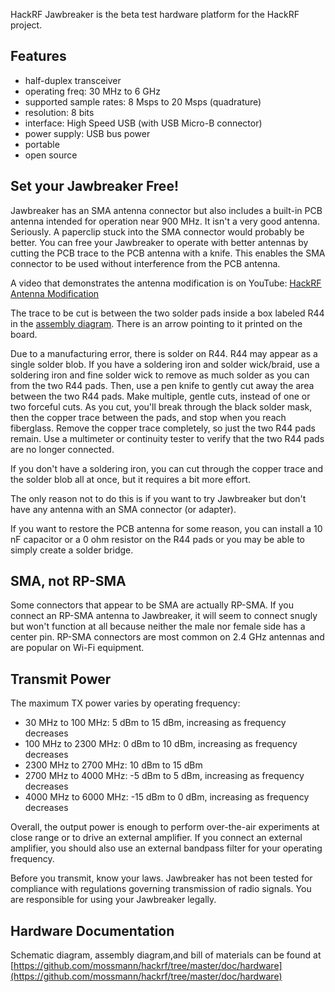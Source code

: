 HackRF Jawbreaker is the beta test hardware platform for the HackRF project.

## Features

* half-duplex transceiver
* operating freq: 30 MHz to 6 GHz
* supported sample rates: 8 Msps to 20 Msps (quadrature)
* resolution: 8 bits
* interface: High Speed USB (with USB Micro-B connector)
* power supply: USB bus power
* portable
* open source

## Set your Jawbreaker Free!

Jawbreaker has an SMA antenna connector but also includes a built-in PCB antenna intended for operation near 900 MHz.  It isn't a very good antenna.  Seriously.  A paperclip stuck into the SMA connector would probably be better.  You can free your Jawbreaker to operate with better antennas by cutting the PCB trace to the PCB antenna with a knife.  This enables the SMA connector to be used without interference from the PCB antenna.

A video that demonstrates the antenna modification is on YouTube: [HackRF Antenna Modification](http://youtu.be/B2gwgNoqMxI)

The trace to be cut is between the two solder pads inside a box labeled R44 in the [assembly diagram](https://github.com/mossmann/hackrf/blob/master/doc/hardware/jawbreaker-assembly.pdf?raw=true).  There is an arrow pointing to it printed on the board.

Due to a manufacturing error, there is solder on R44.  R44 may appear as a single solder blob.  If you have a soldering iron and solder wick/braid, use a soldering iron and fine solder wick to remove as much solder as you can from the two R44 pads. Then, use a pen knife to gently cut away the area between the two R44 pads. Make multiple, gentle cuts, instead of one or two forceful cuts. As you cut, you'll break through the black solder mask, then the copper trace between the pads, and stop when you reach fiberglass. Remove the copper trace completely, so just the two R44 pads remain. Use a multimeter or continuity tester to verify that the two R44 pads are no longer connected.

If you don't have a soldering iron, you can cut through the copper trace and the solder blob all at once, but it requires a bit more effort.

The only reason not to do this is if you want to try Jawbreaker but don't have any antenna with an SMA connector (or adapter).

If you want to restore the PCB antenna for some reason, you can install a 10 nF capacitor or a 0 ohm resistor on the R44 pads or you may be able to simply create a solder bridge.

## SMA, not RP-SMA

Some connectors that appear to be SMA are actually RP-SMA.  If you connect an RP-SMA antenna to Jawbreaker, it will seem to connect snugly but won't function at all because neither the male nor female side has a center pin.  RP-SMA connectors are most common on 2.4 GHz antennas and are popular on Wi-Fi equipment.

## Transmit Power

The maximum TX power varies by operating frequency:
* 30 MHz to 100 MHz: 5 dBm to 15 dBm, increasing as frequency decreases
* 100 MHz to 2300 MHz: 0 dBm to 10 dBm, increasing as frequency decreases
* 2300 MHz to 2700 MHz: 10 dBm to 15 dBm
* 2700 MHz to 4000 MHz: -5 dBm to 5 dBm, increasing as frequency decreases
* 4000 MHz to 6000 MHz: -15 dBm to 0 dBm, increasing as frequency decreases

Overall, the output power is enough to perform over-the-air experiments at close range or to drive an external amplifier.  If you connect an external amplifier, you should also use an external bandpass filter for your operating frequency.

Before you transmit, know your laws.  Jawbreaker has not been tested for compliance with regulations governing transmission of radio signals.  You are responsible for using your Jawbreaker legally.

## Hardware Documentation

Schematic diagram, assembly diagram,and bill of materials can be found at [https://github.com/mossmann/hackrf/tree/master/doc/hardware](https://github.com/mossmann/hackrf/tree/master/doc/hardware)